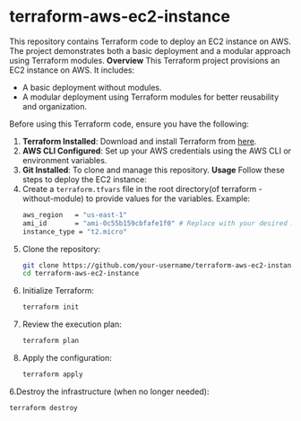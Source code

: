 # terraform-aws-ec2-instance
This repository contains Terraform code to deploy an EC2 instance on AWS. The project demonstrates both a basic deployment and a modular approach using Terraform modules.
**Overview**
This Terraform project provisions an EC2 instance on AWS. It includes:
- A basic deployment without modules.
- A modular deployment using Terraform modules for better reusability and organization.

Before using this Terraform code, ensure you have the following:
1. **Terraform Installed**: Download and install Terraform from [here](https://www.terraform.io/downloads.html).
2. **AWS CLI Configured**: Set up your AWS credentials using the AWS CLI or environment variables.
3. **Git Installed**: To clone and manage this repository.
**Usage**
Follow these steps to deploy the EC2 instance:
1. Create a `terraform.tfvars` file in the root directory(of terraform -without-module) to provide values for the variables. Example:
   ```bash
   aws_region   = "us-east-1"
   ami_id       = "ami-0c55b159cbfafe1f0" # Replace with your desired AMI ID
   instance_type = "t2.micro"
2. Clone the repository:
   ```bash
   git clone https://github.com/your-username/terraform-aws-ec2-instance.git
   cd terraform-aws-ec2-instance
3. Initialize Terraform:
   ```bash
   terraform init
4. Review the execution plan:
   ```bash
   terraform plan
5. Apply the configuration:
   ```bash
   terraform apply
6.Destroy the infrastructure (when no longer needed):
   ```bash
   terraform destroy
